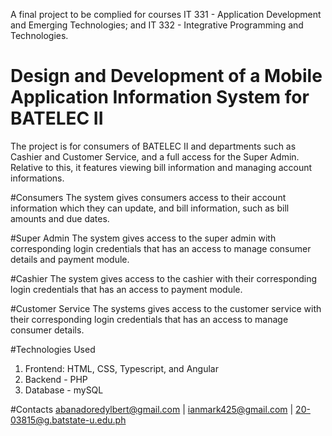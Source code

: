 A final project to be complied for courses IT 331 - Application Development and Emerging Technologies; and IT 332 - Integrative Programming and Technologies.

# Design and Development of a Mobile Application Information System for BATELEC II

The project is for consumers of BATELEC II and departments such as Cashier and Customer Service, and a full access for the Super Admin.
Relative to this, it features viewing bill information and managing account informations.

#Consumers
The system gives consumers access to their account information which they can update, and bill information, such as bill amounts and due dates.

#Super Admin
The system gives access to the super admin with corresponding login credentials that has an access to manage consumer details and payment module.

#Cashier
The system gives access to the cashier with their corresponding login credentials that has an access to payment module.

#Customer Service
The systems gives access to the customer service with their corresponding login credentials that has an access to manage consumer details.

#Technologies Used
1. Frontend: HTML, CSS, Typescript, and Angular
2. Backend - PHP
3. Database - mySQL

#Contacts
abanadoredylbert@gmail.com |
ianmark425@gmail.com |
20-03815@g.batstate-u.edu.ph
